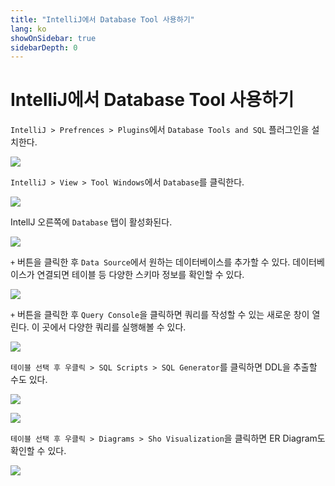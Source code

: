 ```yaml
---
title: "IntelliJ에서 Database Tool 사용하기"
lang: ko
showOnSidebar: true
sidebarDepth: 0
---
```


# IntelliJ에서 Database Tool 사용하기

`IntelliJ > Prefrences > Plugins`에서 `Database Tools and SQL` 플러그인을 설치한다.

![](./211101_intellj_database_tool/6.png)

`IntelliJ > View > Tool Windows`에서 `Database`를 클릭한다.

![](./211101_intellj_database_tool/7.png)

IntellJ 오른쪽에 `Database` 탭이 활성화된다.

![](./211101_intellj_database_tool/8.png)

`+` 버튼을 클릭한 후 `Data Source`에서 원하는 데이터베이스를 추가할 수 있다. 데이터베이스가 연결되면 테이블 등 다양한 스키마 정보를 확인할 수 있다.

![](./211101_intellj_database_tool/9.png)

`+` 버튼을 클릭한 후 `Query Console`을 클릭하면 쿼리를 작성할 수 있는 새로운 창이 열린다. 이 곳에서 다양한 쿼리를 실행해볼 수 있다.

![](./211101_intellj_database_tool/10.png)

`테이블 선택 후 우클릭 > SQL Scripts > SQL Generator`를 클릭하면 DDL을 추출할 수도 있다.

![](./211101_intellj_database_tool/11.png)

![](./211101_intellj_database_tool/12.png)

`테이블 선택 후 우클릭 > Diagrams > Sho Visualization`을 클릭하면 ER Diagram도 확인할 수 있다.

![](./211101_intellj_database_tool/13.png)
